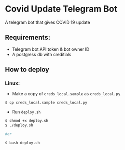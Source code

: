 # Covid Update Telegram Bot

A telegram bot that gives COVID 19 update

## Requirements:

- Telegram bot API token & bot owner ID
- A postgress db with creditials

## How to deploy

### Linux:

- Make a copy of `creds_local.sample` as `creds_local.py`

```bash
$ cp creds_local.sample creds_local.py
```
- Run `deploy.sh`
```bash
$ chmod +x deploy.sh
$ ./deploy.sh

#or

$ bash deploy.sh